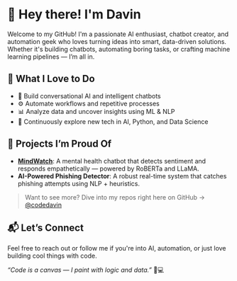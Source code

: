 # 👋 Hey there! I'm Davin

Welcome to my GitHub! I'm a passionate AI enthusiast, chatbot creator, and automation geek who loves turning ideas into smart, data-driven solutions. Whether it's building chatbots, automating boring tasks, or crafting machine learning pipelines — I’m all in.

## 🧠 What I Love to Do

- 🤖 Build conversational AI and intelligent chatbots
- ⚙️ Automate workflows and repetitive processes
- 📊 Analyze data and uncover insights using ML & NLP
- 🌱 Continuously explore new tech in AI, Python, and Data Science

## 🔧 Projects I’m Proud Of

- **[MindWatch]([https://github.com/codedavin/MindWatch])**: A mental health chatbot that detects sentiment and responds empathetically — powered by RoBERTa and LLaMA.
- **AI-Powered Phishing Detector**: A robust real-time system that catches phishing attempts using NLP + heuristics.

> Want to see more? Dive into my repos right here on GitHub → [@codedavin](https://github.com/codedavin)

## 📬 Let’s Connect

Feel free to reach out or follow me if you're into AI, automation, or just love building cool things with code.

*“Code is a canvas — I paint with logic and data.”* 🎨💻
